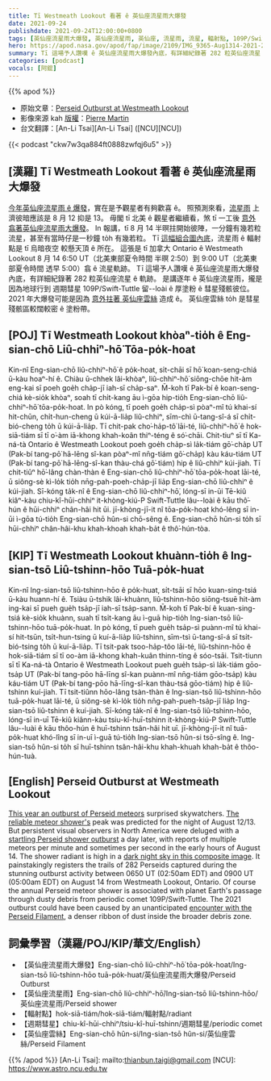 ```yaml
---
title: Tī Westmeath Lookout 看著 ê 英仙座流星雨大爆發
date: 2021-09-24
publishdate: 2021-09-24T12:00:00+0800
tags: [英仙座流星雨大爆發, 英仙座流星雨, 英仙座, 流星雨, 流星, 輻射點, 109P/Swift-Tuttle, 彗星]
hero: https://apod.nasa.gov/apod/fap/image/2109/IMG_9365-Aug1314-2021-282-meteors1024.jpg
summary: Tī 這場予人讚嘆 ê 英仙座流星雨大爆發內底，有詳細紀錄著 282 粒英仙座流星 ê 軌跡。
categories: [podcast]
vocals: [阿錕]
---
```


{{% apod %}}

- 原始文章：[Perseid Outburst at Westmeath Lookout](https://apod.nasa.gov/apod/ap210924.html)
- 影像來源 kah [版權][copyright]：[Pierre Martin](https://www.imo.net/members/imo_user/profile/?user_id=8022)
- 台文翻譯：[An-Li Tsai][An-Li Tsai] ([NCU][NCU])

{{< podcast "ckw7w3qa884ft0888zwfqj6u5" >}}

## [漢羅] Tī Westmeath Lookout 看著 ê 英仙座流星雨大爆發
[今年英仙座流星雨 ê 爆發][This year an outburst of Perseid meteors]，實在是予觀星者有夠歡喜 ê。
照預測來看，[流星雨][The reliable meteor shower's] 上濟彼暗應該是 8 月 12 抑是 13。
毋閣 tī 北美 ê 觀星者繼續看，煞 tī 一工後 [意外翕著英仙座流星雨大爆發][startling Perseid shower outburst]。
In 報講，tī 8 月 14 半暝拄開始彼陣，一分鐘有幾若粒流星，甚至有當時仔是一秒鐘 to̍h 有幾若粒。
Tī [這幅組合圖內底][dark night sky in this composite image]，流星雨 ê 輻射點是 tī 烏暗夜空 較懸天頂 ê 所在。
這張是 tī 加拿大 Ontario ê Westmeath Lookout 8 月 14 6:50 UT（北美東部夏令時間 半暝 2:50）到 9:00 UT（北美東部夏令時間 透早 5:00）翕 ê 流星軌跡。
Tī 這場予人讚嘆 ê 英仙座流星雨大爆發內底，有詳細紀錄著 282 粒英仙座流星 ê 軌跡。
是講逐年 ê 英仙座流星雨，攏是因為地球行到 週期彗星 109P/Swift-Tuttle 留--loài ê 厚塗粉 ê 彗星殘骸彼位。
2021 年大爆發可能是因為 [意外拄著 英仙座雲絲][encounter with the Perseid Filament] 造成 ê。
英仙座雲絲 to̍h 是彗星殘骸區較闊較密 ê 塗粉帶。

## [POJ] Tī Westmeath Lookout khòaⁿ-tio̍h ê Eng-sian-chō Liû-chhiⁿ-hō͘ Tōa-po̍k-hoat
Kin-nî Eng-sian-chō liû-chhiⁿ-hō͘ ê po̍k-hoat, si̍t-chāi sī hō͘ koan-seng-chiá ū-kàu hoaⁿ-hí ê.
Chiàu ū-chhek lâi-khòaⁿ, liû-chhiⁿ-hō͘ siōng-chōe hit-àm eng-kai sī poeh goe̍h cha̍p-jī iah-sī cha̍p-saⁿ.
M̄-koh tī Pak-bí ê koan-seng-chiá kè-sio̍k khòaⁿ, soah tī chi̍t-kang āu ì-gōa hip-tio̍h Eng-sian-chō liû-chhiⁿ-hō͘ tōa-po̍k-hoat.
In pò kóng, tī poeh goe̍h cha̍p-sì pòaⁿ-mî tú khai-sí hit-chūn, chi̍t-hun-cheng ū kúi-ā-lia̍p liû-chhiⁿ, sīm-chì ū-tang-sî-á sī chi̍t-bió-cheng to̍h ū kúi-ā-lia̍p.
Tī chit-pak cho͘-ha̍p-tô͘ lāi-té, liû-chhiⁿ-hō͘ ê hok-siā-tiám sī tī o͘-àm iā-khong khah-koân thiⁿ-téng ê só͘-chāi.
Chit-tiuⁿ sī tī Ka-ná-tà Ontario ê Westmeath Lookout poeh goe̍h cha̍p-sì la̍k-tiám gō͘-cha̍p UT (Pak-bí tang-pō͘ hā-lēng sî-kan pòaⁿ-mî nn̄g-tiám gō͘-cha̍p) kàu káu-tiám UT (Pak-bí tang-pō͘ hā-lēng-sî-kan thàu-chá gō͘-tiám) hip ê liû-chhiⁿ kúi-jiah.
Tī chit-tiûⁿ hō͘-lâng chàn-thàn ê Eng-sian-chō liû-chhiⁿ-hō͘ tōa-po̍k-hoat lāi-té, ū siông-sè kì-lo̍k tio̍h  nn̄g-pah-poeh-cha̍p-jī lia̍p Eng-sian-chō liû-chhiⁿ ê kúi-jiah.
Sī-kóng ta̍k-nî ê Eng-sian-chō liû-chhiⁿ-hō͘, lóng-sī in-ūi Tē-kiû kiâⁿ-kàu chiu-kî-hūi-chhiⁿ it-khòng-kiú-P Swift-Tuttle lâu--loài ê kāu thô͘-hún ê hūi-chhiⁿ chân-hâi hit ūi.
jī-khòng-jī-it nî tōa-po̍k-hoat khó-lêng sī in-ūi ì-gōa tú-tio̍h Eng-sian-chō hûn-si chō-sêng ê.
Eng-sian-chō hûn-si to̍h sī hūi-chhiⁿ chân-hâi-khu khah-khoah khah-ba̍t ê thô͘-hún-tòa.

## [KIP] Tī Westmeath Lookout khuànn-tio̍h ê Ing-sian-tsō Liû-tshinn-hōo Tuā-po̍k-huat
Kin-nî Ing-sian-tsō liû-tshinn-hōo ê po̍k-huat, si̍t-tsāi sī hōo kuan-sing-tsiá ū-kàu huann-hí ê.
Tsiàu ū-tshik lâi-khuànn, liû-tshinn-hōo siōng-tsuē hit-àm ing-kai sī pueh gue̍h tsa̍p-jī iah-sī tsa̍p-sann.
M̄-koh tī Pak-bí ê kuan-sing-tsiá kè-sio̍k khuànn, suah tī tsi̍t-kang āu ì-guā hip-tio̍h Ing-sian-tsō liû-tshinn-hōo tuā-po̍k-huat.
In pò kóng, tī pueh gue̍h tsa̍p-sì puànn-mî tú khai-sí hit-tsūn, tsi̍t-hun-tsing ū kuí-ā-lia̍p liû-tshinn, sīm-tsì ū-tang-sî-á sī tsi̍t-bió-tsing to̍h ū kuí-ā-lia̍p.
Tī tsit-pak tsoo-ha̍p-tôo lāi-té, liû-tshinn-hōo ê hok-siā-tiám sī tī oo-àm iā-khong khah-kuân thinn-tíng ê sóo-tsāi.
Tsit-tiunn sī tī Ka-ná-tà Ontario ê Westmeath Lookout pueh gue̍h tsa̍p-sì la̍k-tiám gōo-tsa̍p UT (Pak-bí tang-pōo hā-līng sî-kan puànn-mî nn̄g-tiám gōo-tsa̍p) kàu káu-tiám UT (Pak-bí tang-pōo hā-līng-sî-kan thàu-tsá gōo-tiám) hip ê liû-tshinn kuí-jiah.
Tī tsit-tiûnn hōo-lâng tsàn-thàn ê Ing-sian-tsō liû-tshinn-hōo tuā-po̍k-huat lāi-té, ū siông-sè kì-lo̍k tio̍h  nn̄g-pah-pueh-tsa̍p-jī lia̍p Ing-sian-tsō liû-tshinn ê kuí-jiah.
Sī-kóng ta̍k-nî ê Ing-sian-tsō liû-tshinn-hōo, lóng-sī in-uī Tē-kiû kiânn-kàu tsiu-kî-huī-tshinn it-khòng-kiú-P Swift-Tuttle lâu--luài ê kāu thôo-hún ê huī-tshinn tsân-hâi hit uī.
jī-khòng-jī-it nî tuā-po̍k-huat khó-lîng sī in-uī ì-guā tú-tio̍h Ing-sian-tsō hûn-si tsō-sîng ê.
Ing-sian-tsō hûn-si to̍h sī huī-tshinn tsân-hâi-khu khah-khuah khah-ba̍t ê thôo-hún-tuà.

## [English] Perseid Outburst at Westmeath Lookout
[This year an outburst of Perseid meteors][This year an outburst of Perseid meteors] surprised skywatchers.
[The reliable meteor shower's][The reliable meteor shower's] peak was predicted for the night of August 12/13.
But persistent visual observers in North America were deluged with a [startling Perseid shower outburst][startling Perseid shower outburst] a day later, with reports of multiple meteors per minute and sometimes per second in the early hours of August 14.
The shower radiant is high in a [dark night sky in this composite image][dark night sky in this composite image].
It painstakingly registers the trails of 282 Perseids captured during the stunning outburst activity between 0650 UT (02:50am EDT) and 0900 UT (05:00am EDT) on August 14 from Westmeath Lookout, Ontario.
Of course the annual Perseid meteor shower is associated with planet Earth's passage through dusty debris from periodic comet 109P/Swift-Tuttle.
The 2021 outburst could have been caused by an unanticipated [encounter with the Perseid Filament][encounter with the Perseid Filament], a denser ribbon of dust inside the broader debris zone.

## 詞彙學習（漢羅/POJ/KIP/華文/English）
- 【英仙座流星雨大爆發】Eng-sian-chō liû-chhiⁿ-hō͘ tōa-po̍k-hoat/Ing-sian-tsō liû-tshinn-hōo tuā-po̍k-huat/英仙座流星雨大爆發/Perseid Outburst
- 【英仙座流星雨】Eng-sian-chō liû-chhiⁿ-hō͘/Ing-sian-tsō liû-tshinn-hōo/英仙座流星雨/Perseid shower
- 【輻射點】hok-siā-tiám/hok-siā-tiám/輻射點/radiant
- 【週期彗星】chiu-kî-hūi-chhiⁿ/tsiu-kî-huī-tshinn/週期彗星/periodic comet
- 【英仙座雲絲】Eng-sian-chō hûn-si/Ing-sian-tsō hûn-si/英仙座雲絲/Perseid Filament


{{% /apod %}}
[An-Li Tsai]: mailto:thianbun.taigi@gmail.com
[NCU]: https://www.astro.ncu.edu.tw

[copyright]: https://apod.nasa.gov/apod/fap/lib/about_apod.html#srapply

[This year an outburst of Perseid meteors]:https://www.meteornews.net/2021/09/12/the-big-surprise-a-late-perseid-outburst/
[The reliable meteor shower's]:https://blogs.nasa.gov/Watch_the_Skies/2021/07/30/the-perseids-are-on-the-rise/
[startling Perseid shower outburst]:http://www.cbat.eps.harvard.edu/cbet/005000/CBET005016.txt
[dark night sky in this composite image]:https://pmartin.smugmug.com/Astronomy/20211408-Perseids-at-Westmeath-Lookout-Ontario/
[encounter with the Perseid Filament]:https://spaceweatherarchive.com/2021/08/18/perseid-meteor-outburst-2/

